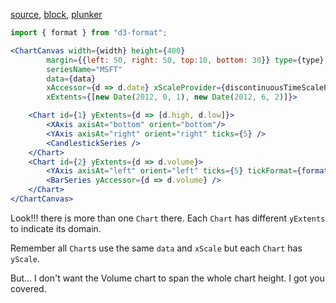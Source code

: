 [source](https://github.com/mahanteshsc/react-stockcharts/blob/master/docs/lib/charts/CandleStickStockScaleChartWithVolumeBarV1.jsx), [block](http://bl.ocks.org/rrag/88cd65baa331d57caa83), [plunker](http://plnkr.co/edit/gist:88cd65baa331d57caa83?p=preview)

```js
import { format } from "d3-format";
```


```jsx
<ChartCanvas width={width} height={400}
		margin={{left: 50, right: 50, top:10, bottom: 30}} type={type}
		seriesName="MSFT"
		data={data}
		xAccessor={d => d.date} xScaleProvider={discontinuousTimeScaleProvider}
		xExtents={[new Date(2012, 0, 1), new Date(2012, 6, 2)]}>

	<Chart id={1} yExtents={d => [d.high, d.low]}>
		<XAxis axisAt="bottom" orient="bottom"/>
		<YAxis axisAt="right" orient="right" ticks={5} />
		<CandlestickSeries />
	</Chart>
	<Chart id={2} yExtents={d => d.volume}>
		<YAxis axisAt="left" orient="left" ticks={5} tickFormat={format(".0s")}/>
		<BarSeries yAccessor={d => d.volume} />
	</Chart>
</ChartCanvas>

```

Look!!! there is more than one `Chart` there. Each `Chart` has different `yExtents` to indicate its domain. 

Remember all `Chart`s use the same `data` and `xScale` but each `Chart` has `yScale`.

But... I don't want the Volume chart to span the whole chart height. I got you covered.
